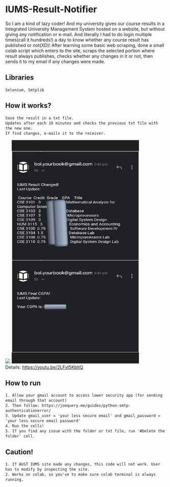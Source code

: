 # IUMS-Result-Notifier

So I am a kind of lazy coder! And my university gives our course results in a Integrated University Management System hosted on a website, but without giving any notification
or e-mail. And literally I had to do login multiple times(call it hundreds!) a day to know whether any course result has published or not(XD)!
After learning some basic web scraping, done a small colab script which enters to the site, scraps the selected portion where result always publishes, checks whether any changes in it or not, 
then sends it to my email if any changes were made.

## Libraries
```
Selenium, Smtplib
```

## How it works?
    Save the result in a txt file. 
    Updates after each 10 minutes and checks the previous txt file with the new one. 
    If find changes, e-mails it to the receiver. 
   ![](app.gif)
   <img src="Image.jpeg" width="400" height="700"><br>
   Details: https://youtu.be/2LFvI5KbltQ

## How to run
```
1. Allow your gmail account to access lower security app (for sending email through that account)
2. Then follow: https://joequery.me/guides/python-smtp-authenticationerror/
3. Update gmail_user = 'your less secure email' and gmail_password = 'your less secure email password'
4. Run the cells!
5. If you find any issue with the folder or txt file, run '#Delete the folder' cell.
```
## Caution!
```
1. If AUST IUMS site made any changes, this code will not work. User has to modify by inspecting the site.
2. Works on colab, so you've to make sure colab terminal is always running.
```
